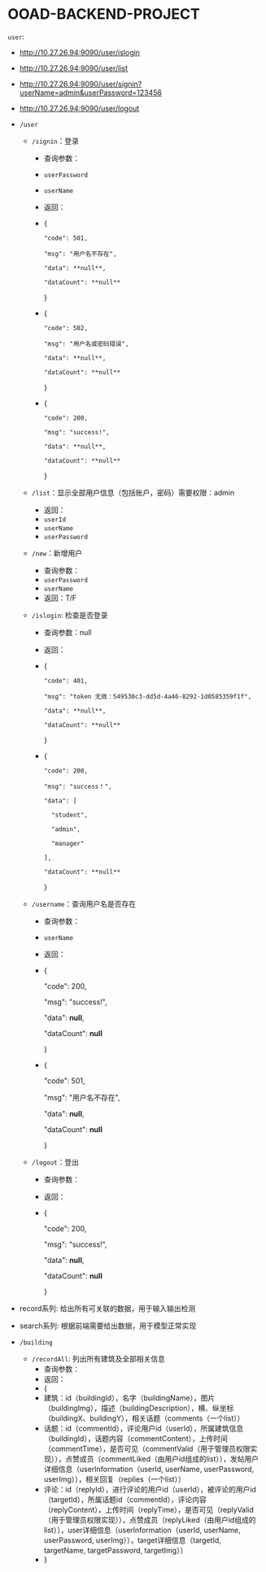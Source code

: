 # OOAD-BACKEND-PROJECT

`user`:

- http://10.27.26.94:9090/user/islogin
- http://10.27.26.94:9090/user/list
- http://10.27.26.94:9090/user/signin?userName=admin&userPassword=123456
- http://10.27.26.94:9090/user/logout

- `/user`

    - `/signin`：登录

        - 查询参数：

        - `userPassword`

        - `userName`

        - 返回：

        - {

              "code": 501,
            
              "msg": "用户名不存在",
            
              "data": **null**,
            
              "dataCount": **null**

            }

        - {

              "code": 502,
            
              "msg": "用户名或密码错误",
            
              "data": **null**,
            
              "dataCount": **null**

            }

        - {

              "code": 200,
              
              "msg": "success!",
              
              "data": **null**,
              
              "dataCount": **null**

            }

    - `/list`：显示全部用户信息（包括账户，密码）需要权限：admin
      
        - 返回：
        - `userId`
        - `userName`
        - `userPassword`
        
    - `/new`：新增用户
        - 查询参数：
        - `userPassword`
        - `userName`
        - 返回：T/F
        
    - `/islogin`: 检查是否登录
    
        - 查询参数：null
        - 返回：
        - {

              "code": 401,
                
              "msg": "token 无效：549530c3-dd5d-4a46-8292-1d0585359f1f",
                
              "data": **null**,
                
              "dataCount": **null**

            }

        - {

              "code": 200,
              
              "msg": "success！",
              
              "data": [
              
                "student",
              
                "admin",
              
                "manager"
              
              ],
              
              "dataCount": **null**
    
            }
        
    - `/username`：查询用户名是否存在
    
        - 查询参数：
        - `userName`
        - 返回：
        - {
    
            "code": 200,
    
            "msg": "success!",
    
            "data": **null**,
    
            "dataCount": **null**

          }
        - {
    
            "code": 501,
    
            "msg": "用户名不存在",
    
            "data": **null**,
    
            "dataCount": **null**
    
          }
        
    - `/logout`：登出
    
        - 查询参数：
    
        - 返回：
    
        - {
    
          "code": 200,
    
          "msg": "success!",
    
          "data": **null**,
    
          "dataCount": **null**
    
          }
- record系列: 给出所有可关联的数据，用于输入输出检测
- search系列: 根据前端需要给出数据，用于模型正常实现
- `/building`
    - `/recordAll`: 列出所有建筑及全部相关信息
        - 查询参数：
        - 返回：
        - {
        - 建筑：id（buildingId），名字（buildingName），图片（buildingImg），描述（buildingDescription），横、纵坐标（buildingX、buildingY），相关话题（comments（一个list））
        - 话题：id（commentId），评论用户id（userId），所属建筑信息（buildingId），话题内容（commentContent），上传时间（commentTime），是否可见（commentValid（用于管理员权限实现）），点赞成员（commentLiked（由用户id组成的list）），发帖用户详细信息（userInformation（userId, userName, userPassword, userImg）），相关回复（replies（一个list））
        - 评论：id（replyId），进行评论的用户id（userId），被评论的用户id（targetId），所属话题id（commentId），评论内容（replyContent），上传时间（replyTime），是否可见（replyValid（用于管理员权限实现）），点赞成员（replyLiked（由用户id组成的list）），user详细信息（userInformation（userId, userName, userPassword, userImg）），target详细信息（targetId, targetName, targetPassword, targetImg））
        - }
